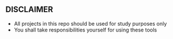 ## DISCLAIMER
- All projects in this repo should be used for study purposes only
- You shall take responsibilities yourself for using these tools
